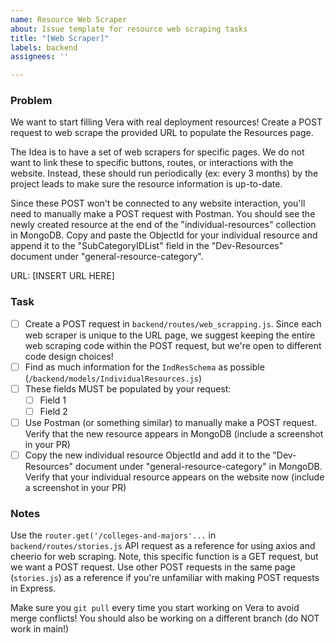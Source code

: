 ```yaml
---
name: Resource Web Scraper
about: Issue template for resource web scraping tasks
title: "[Web Scraper]"
labels: backend
assignees: ''

---
```


### Problem

We want to start filling Vera with real deployment resources! Create a POST request to web scrape the provided URL to populate the Resources page.

The Idea is to have a set of web scrapers for specific pages. We do not want to link these to specific buttons, routes, or interactions with the website. Instead, these should run periodically (ex: every 3 months) by the project leads to make sure the resource information is up-to-date.

Since these POST won't be connected to any website interaction, you'll need to manually make a POST request with Postman. You should see the newly created resource at the end of the "individual-resources" collection in MongoDB. Copy and paste the ObjectId for your individual resource and append it to the "SubCategoryIDList" field in the "Dev-Resources" document under "general-resource-category".

URL: [INSERT URL HERE]

### Task
- [ ] Create a POST request in `backend/routes/web_scrapping.js`. Since each web scraper is unique to the URL page, we suggest keeping the entire web scraping code within the POST request, but we're open to different code design choices!
- [ ] Find as much information for the `IndResSchema` as possible (`/backend/models/IndividualResources.js`)
- [ ] These fields MUST be populated by your request:
    - [ ] Field 1
    - [ ] Field 2
- [ ] Use Postman (or something similar) to manually make a POST request. Verify that the new resource appears in MongoDB (include a screenshot in your PR)
- [ ] Copy the new individual resource ObjectId and add it to the "Dev-Resources" document under "general-resource-category" in MongoDB. Verify that your individual resource appears on the website now (include a screenshot in your PR)

### Notes
Use the `router.get('/colleges-and-majors'...` in `backend/routes/stories.js` API request as a reference for using axios and cheerio for web scraping. Note, this specific function is a GET request, but we want a POST request. Use other POST requests in the same page (`stories.js`) as a reference if you're unfamiliar with making POST requests in Express.

Make sure you `git pull` every time you start working on Vera to avoid merge conflicts! You should also be working on a different branch (do NOT work in main!)
